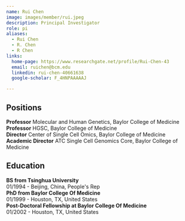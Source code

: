 ```yaml
---
name: Rui Chen
image: images/member/rui.jpeg
description: Principal Investigator
role: pi
aliases:
  - Rui Chen
  - R. Chen
  - R Chen
links:
  home-page: https://www.researchgate.net/profile/Rui-Chen-43
  email: ruichen@bcm.edu
  linkedin: rui-chen-40661638
  google-scholar: F_4HNPAAAAAJ

---
```


## Positions
<b>Professor</b>   Molecular and Human Genetics, Baylor College of Medicine<br>
<b>Professor</b>   HGSC, Baylor College of Medicine<br>
<b>Director</b>   Center of Single Cell Omics, Baylor College of Medicine<br>
<b>Academic Director</b>   ATC Single Cell Genomics Core, Baylor College of Medicine

## Education
<b>BS from Tsinghua University</b><br>
01/1994 - Beijing, China, People's Rep<br>
<b>PhD from Baylor College Of Medicine</b><br>
01/1999 - Houston, TX, United States<br>
<b>Post-Doctoral Fellowship at Baylor College Of Medicine</b><br>
01/2002 - Houston, TX, United States
